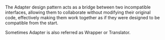 The Adapter design pattern acts as a bridge between two incompatible interfaces, 
allowing them to collaborate without modifying their original code, 
effectively making them work together as if they were designed to be compatible from the start.

Sometimes Adapter is also referred as Wrapper or Translator.

